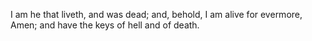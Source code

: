I am he that liveth, and was dead; and, behold, I am alive for evermore, Amen; and have the keys of hell and of death.
